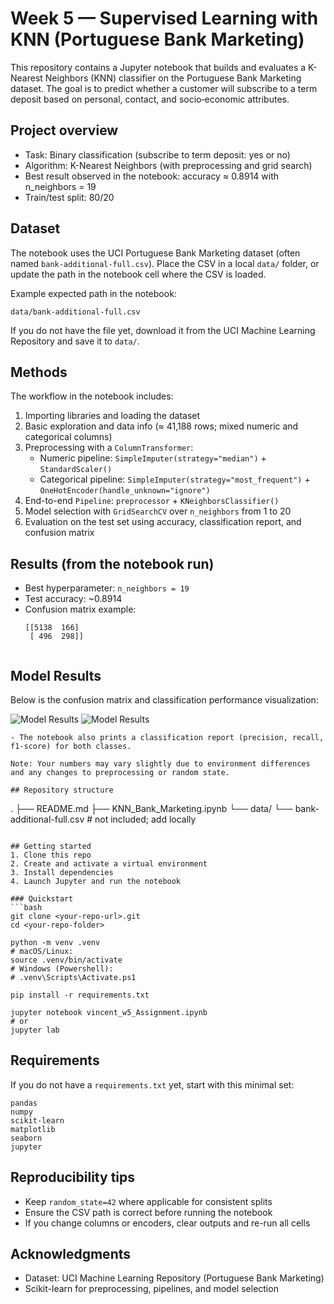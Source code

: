 # Week 5 — Supervised Learning with KNN (Portuguese Bank Marketing)

This repository contains a Jupyter notebook that builds and evaluates a K-Nearest Neighbors (KNN) classifier on the Portuguese Bank Marketing dataset. The goal is to predict whether a customer will subscribe to a term deposit based on personal, contact, and socio‑economic attributes.

## Project overview
- Task: Binary classification (subscribe to term deposit: yes or no)
- Algorithm: K-Nearest Neighbors (with preprocessing and grid search)
- Best result observed in the notebook: accuracy ≈ 0.8914 with n_neighbors = 19
- Train/test split: 80/20

## Dataset
The notebook uses the UCI Portuguese Bank Marketing dataset (often named `bank-additional-full.csv`). Place the CSV in a local `data/` folder, or update the path in the notebook cell where the CSV is loaded.

Example expected path in the notebook:
```
data/bank-additional-full.csv
```

If you do not have the file yet, download it from the UCI Machine Learning Repository and save it to `data/`.

## Methods
The workflow in the notebook includes:
1. Importing libraries and loading the dataset
2. Basic exploration and data info (≈ 41,188 rows; mixed numeric and categorical columns)
3. Preprocessing with a `ColumnTransformer`:
   - Numeric pipeline: `SimpleImputer(strategy="median")` + `StandardScaler()`
   - Categorical pipeline: `SimpleImputer(strategy="most_frequent")` + `OneHotEncoder(handle_unknown="ignore")`
4. End-to-end `Pipeline`: `preprocessor` + `KNeighborsClassifier()`
5. Model selection with `GridSearchCV` over `n_neighbors` from 1 to 20
6. Evaluation on the test set using accuracy, classification report, and confusion matrix

## Results (from the notebook run)
- Best hyperparameter: `n_neighbors = 19`
- Test accuracy: ~0.8914
- Confusion matrix example:
  ```
  [[5138  166]
   [ 496  298]]
   

## Model Results

Below is the confusion matrix and classification performance visualization:

![Model Results](output.png)
![Model Results](1.png)




  ```
- The notebook also prints a classification report (precision, recall, f1-score) for both classes.

Note: Your numbers may vary slightly due to environment differences and any changes to preprocessing or random state.

## Repository structure
```
.
├── README.md
├── KNN_Bank_Marketing.ipynb
└── data/
    └── bank-additional-full.csv   # not included; add locally
```

## Getting started
1. Clone this repo
2. Create and activate a virtual environment
3. Install dependencies
4. Launch Jupyter and run the notebook

### Quickstart
```bash
git clone <your-repo-url>.git
cd <your-repo-folder>

python -m venv .venv
# macOS/Linux:
source .venv/bin/activate
# Windows (Powershell):
# .venv\Scripts\Activate.ps1

pip install -r requirements.txt

jupyter notebook vincent_w5_Assignment.ipynb
# or
jupyter lab
```

## Requirements
If you do not have a `requirements.txt` yet, start with this minimal set:
```
pandas
numpy
scikit-learn
matplotlib
seaborn
jupyter
```

## Reproducibility tips
- Keep `random_state=42` where applicable for consistent splits
- Ensure the CSV path is correct before running the notebook
- If you change columns or encoders, clear outputs and re-run all cells

## Acknowledgments
- Dataset: UCI Machine Learning Repository (Portuguese Bank Marketing)
- Scikit-learn for preprocessing, pipelines, and model selection
